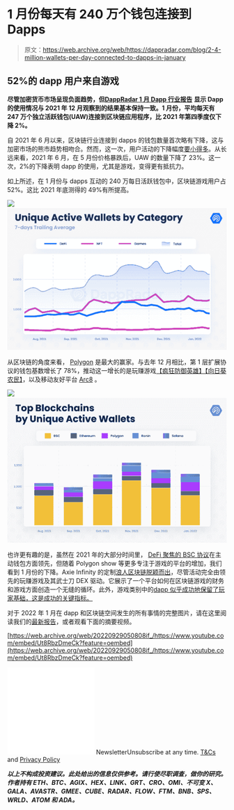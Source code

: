# 1 月份每天有 240 万个钱包连接到 Dapps

> 原文：<https://web.archive.org/web/https://dappradar.com/blog/2-4-million-wallets-per-day-connected-to-dapps-in-january>

## 52%的 dapp 用户来自游戏

**尽管加密货币市场呈现负面趋势，但**[**DappRadar 1 月 Dapp 行业报告**](https://web.archive.org/web/20220929050808/https://dappradar.com/blog/dapp-industry-report-january-2022) **显示 Dapp 的使用情况与 2021 年 12 月观察到的结果基本保持一致。1 月份，平均每天有 247 万个独立活跃钱包(UAW)连接到区块链应用程序，比 2021 年第四季度仅下降 2%。**

自 2021 年 6 月以来，区块链行业连接到 dapps 的钱包数量首次略有下降，这与加密市场的熊市趋势相吻合。然而，这一次，用户活动的下降幅度[要小得多](https://web.archive.org/web/20220929050808/https://dappradar.com/blog/dapp-industry-report-january-2022)。从长远来看，2021 年 6 月，在 5 月份价格暴跌后，UAW 的数量下降了 23%。这一次，2%的下降表明 dapp 的使用，尤其是游戏，变得更有抵抗力。

如上所述，在 1 月份与 dapps 互动的 240 万每日活跃钱包中，区块链游戏用户占 52%。这比 2021 年底测得的 49%有所提高。

![](img/7b4fb2f628a9bf3eb6c9dc2f6bf20868.png)![](img/667878b5f449049d478c6ff98a849851.png)

从区块链的角度来看， [Polygon](https://web.archive.org/web/20220929050808/https://dappradar.com/rankings/protocol/polygon) 是最大的赢家。与去年 12 月相比，第 1 层扩展协议的钱包基数增长了 78%，推动这一增长的是玩赚游戏[【疯狂防御英雄】](https://web.archive.org/web/20220929050808/https://dappradar.com/ethereum/games/crazy-defense-heroes)[【向日葵农民】](https://web.archive.org/web/20220929050808/https://dappradar.com/polygon/games/sunflower-farmers)，以及移动友好平台 [Arc8](https://web.archive.org/web/20220929050808/https://dappradar.com/polygon/games/arc8-by-gamee-1) 。

![](img/cdd7027de5690951febdfb943e33394c.png)![](img/ff78b7d714467c17ef27e0e590eadfce.png)

也许更有趣的是，虽然在 2021 年的大部分时间里， [DeFi 聚焦的 BSC 协议](https://web.archive.org/web/20220929050808/https://dappradar.com/rankings/protocol/binance-smart-chain)在主动钱包方面领先，但随着 Polygon show 等更多专注于游戏的平台的增加，我们看到 1 月份的下降。Axie Infinity 的定制[浪人区块链脱颖而出](https://web.archive.org/web/20220929050808/https://dappradar.com/rankings/protocol/ronin)，尽管活动完全由领先的玩赚游戏及其武士刀 DEX 驱动。它展示了一个平台如何在区块链游戏的财务和游戏方面创造一个无缝的循环。此外，游戏类别中的[dapp 似乎成功地保留了玩家基础，这是成功的关键指标。](https://web.archive.org/web/20220929050808/https://dappradar.com/rankings/category/games)

对于 2022 年 1 月在 dapp 和区块链空间发生的所有事情的完整图片，请在这里阅读我们的[最新报告](https://web.archive.org/web/20220929050808/https://dappradar.com/blog/dapp-industry-report-january-2022)，或者观看下面的摘要视频。

[https://web.archive.org/web/20220929050808if_/https://www.youtube.com/embed/Ut8RbzDmeCk?feature=oembed](https://web.archive.org/web/20220929050808if_/https://www.youtube.com/embed/Ut8RbzDmeCk?feature=oembed)

![](img/6d5a4a2d609c56e1a5771717e54ba759.png) NewsletterUnsubscribe at any time. [T&Cs](https://web.archive.org/web/20220929050808/https://dappradar.com/terms) and [Privacy Policy](https://web.archive.org/web/20220929050808/https://dappradar.com/privacy-policy)

***以上不构成投资建议。此处给出的信息仅供参考。请行使尽职调查，做你的研究。作者持有 ETH、BTC、AGIX、HEX、LINK、GRT、CRO、OMI、不可变 X、GALA、AVASTR、GMEE、CUBE、RADAR、FLOW、FTM、BNB、SPS、WRLD、ATOM 和 ADA。***